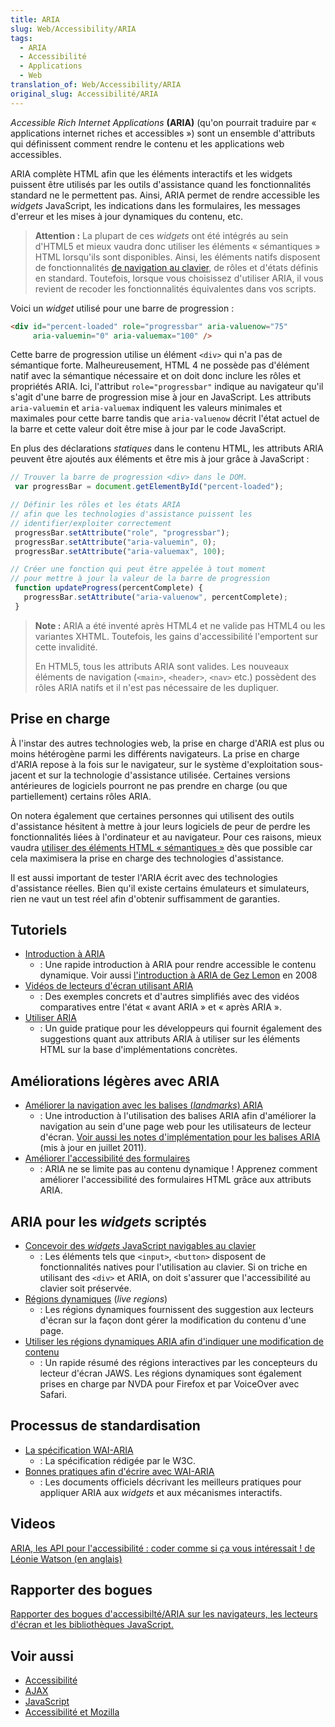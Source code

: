 ```yaml
---
title: ARIA
slug: Web/Accessibility/ARIA
tags:
  - ARIA
  - Accessibilité
  - Applications
  - Web
translation_of: Web/Accessibility/ARIA
original_slug: Accessibilité/ARIA
---
```

_Accessible Rich Internet Applications_ **(ARIA)** (qu'on pourrait traduire par « applications internet riches et accessibles ») sont un ensemble d'attributs qui définissent comment rendre le contenu et les applications web accessibles.

ARIA complète HTML afin que les éléments interactifs et les widgets puissent être utilisés par les outils d'assistance quand les fonctionnalités standard ne le permettent pas. Ainsi, ARIA permet de rendre accessible les _widgets_ JavaScript, les indications dans les formulaires, les messages d'erreur et les mises à jour dynamiques du contenu, etc.

> **Attention :** La plupart de ces _widgets_ ont été intégrés au sein d'HTML5 et mieux vaudra donc utiliser les éléments « sémantiques » HTML lorsqu'ils sont disponibles. Ainsi, les éléments natifs disposent de fonctionnalités [de navigation au clavier](/fr/docs/Contrôles_DHTML_personnalisés_navigables_au_clavier), de rôles et d'états définis en standard. Toutefois, lorsque vous choisissez d'utiliser ARIA, il vous revient de recoder les fonctionnalités équivalentes dans vos scripts.

Voici un _widget_ utilisé pour une barre de progression :

```html
<div id="percent-loaded" role="progressbar" aria-valuenow="75"
     aria-valuemin="0" aria-valuemax="100" />
```

Cette barre de progression utilise un élément `<div>` qui n'a pas de sémantique forte. Malheureusement, HTML 4 ne possède pas d'élément natif avec la sémantique nécessaire et on doit donc inclure les rôles et propriétés ARIA. Ici, l'attribut `role="progressbar"` indique au navigateur qu'il s'agit d'une barre de progression mise à jour en JavaScript. Les attributs `aria-valuemin` et `aria-valuemax` indiquent les valeurs minimales et maximales pour cette barre tandis que `aria-valuenow` décrit l'état actuel de la barre et cette valeur doit être mise à jour par le code JavaScript.

En plus des déclarations _statiques_ dans le contenu HTML, les attributs ARIA peuvent être ajoutés aux éléments et être mis à jour grâce à JavaScript :

```js
// Trouver la barre de progression <div> dans le DOM.
 var progressBar = document.getElementById("percent-loaded");

// Définir les rôles et les états ARIA
// afin que les technologies d'assistance puissent les
// identifier/exploiter correctement
 progressBar.setAttribute("role", "progressbar");
 progressBar.setAttribute("aria-valuemin", 0);
 progressBar.setAttribute("aria-valuemax", 100);

// Créer une fonction qui peut être appelée à tout moment
// pour mettre à jour la valeur de la barre de progression
 function updateProgress(percentComplete) {
   progressBar.setAttribute("aria-valuenow", percentComplete);
 }
```

> **Note :** ARIA  a été inventé après HTML4 et ne valide pas HTML4 ou les variantes XHTML. Toutefois, les gains d'accessibilité l'emportent sur cette invalidité.
>
> En HTML5, tous les attributs ARIA sont valides. Les nouveaux éléments de navigation (`<main>`, `<header>`, `<nav>` etc.) possèdent des rôles ARIA natifs et il n'est pas nécessaire de les dupliquer.

## Prise en charge

À l'instar des autres technologies web, la prise en charge d'ARIA est plus ou moins hétérogène parmi les différents navigateurs. La prise en charge d'ARIA repose à la fois sur le navigateur, sur le système d'exploitation sous-jacent et sur la technologie d'assistance utilisée. Certaines versions antérieures de logiciels pourront ne pas prendre en charge (ou que partiellement) certains rôles ARIA.

On notera également que certaines personnes qui utilisent des outils d'assistance hésitent à mettre à jour leurs logiciels de peur de perdre les fonctionnalités liées à l'ordinateur et au navigateur. Pour ces raisons, mieux vaudra [utiliser des éléments HTML « sémantiques »](/fr/docs/Apprendre/a11y/HTML) dès que possible car cela maximisera la prise en charge des technologies d'assistance.

Il est aussi important de tester l'ARIA écrit avec des technologies d'assistance réelles. Bien qu'il existe certains émulateurs et simulateurs, rien ne vaut un test réel afin d'obtenir suffisamment de garanties.

## Tutoriels

- [Introduction à ARIA](/fr/docs/Accessibilité/Aperçu_d_applications_Web_et_de_composants_dynamiques_accessibles)
  - : Une rapide introduction à ARIA pour rendre accessible le contenu dynamique. Voir aussi [l'introduction à ARIA de Gez Lemon](https://dev.opera.com/articles/introduction-to-wai-aria/) en 2008
- [Vidéos de lecteurs d'écran utilisant ARIA](https://zomigi.com/blog/videos-of-screen-readers-using-aria-updated/)
  - : Des exemples concrets et d'autres simplifiés avec des vidéos comparatives entre l'état « avant ARIA » et « après ARIA ».
- [Utiliser ARIA](https://w3c.github.io/using-aria/)
  - : Un guide pratique pour les développeurs qui fournit également des suggestions quant aux attributs ARIA à utiliser sur les éléments HTML sur la base d'implémentations concrètes.

## Améliorations légères avec ARIA

- [Améliorer la navigation avec les balises (_landmarks_) ARIA](https://www.paciellogroup.com/blog/2013/02/using-wai-aria-landmarks-2013/)
  - : Une introduction à l'utilisation des balises ARIA afin d'améliorer la navigation au sein d'une page web pour les utilisateurs de lecteur d'écran. [Voir aussi les notes d'implémentation pour les balises ARIA](http://www.paciellogroup.com/blog/2011/07/html5-accessibility-chops-aria-landmark-support/) (mis à jour en juillet 2011).
- [Améliorer l'accessibilité des formulaires](/fr/docs/Accessibilité/ARIA/formulaires)
  - : ARIA ne se limite pas au contenu dynamique ! Apprenez comment améliorer l'accessibilité des formulaires HTML grâce aux attributs ARIA.

## ARIA pour les _widgets_ scriptés

- [Concevoir des _widgets_ JavaScript navigables au clavier](/fr/docs/Contrôles_DHTML_personnalisés_navigables_au_clavier)
  - : Les éléments tels que `<input>`, `<button>` disposent de fonctionnalités natives pour l'utilisation au clavier. Si on triche en utilisant des `<div>` et ARIA, on doit s'assurer que l'accessibilité au clavier soit préservée.
- [Régions dynamiques](/fr/docs/Accessibilité/ARIA/Zones_live_ARIA) (_live regions_)
  - : Les régions dynamiques fournissent des suggestion aux lecteurs d'écran sur la façon dont gérer la modification du contenu d'une page.
- [Utiliser les régions dynamiques ARIA afin d'indiquer une modification de contenu](https://www.freedomscientific.com/SurfsUp/AriaLiveRegions.htm)
  - : Un rapide résumé des régions interactives par les concepteurs du lecteur d'écran JAWS. Les régions dynamiques sont également prises en charge par NVDA pour Firefox et par  VoiceOver avec Safari.

## Processus de standardisation

- [La spécification WAI-ARIA](https://www.w3.org/TR/wai-aria-1.1/)
  - : La spécification rédigée par le W3C.
- [Bonnes pratiques afin d'écrire avec WAI-ARIA](https://www.w3.org/TR/wai-aria-practices-1.1/)
  - : Les documents officiels décrivant les meilleurs pratiques pour appliquer ARIA aux _widgets_ et aux mécanismes interactifs.

## Videos

[ARIA, les API pour l'accessibilité : coder comme si ça vous intéressait ! de Léonie Watson (en anglais)](https://www.youtube.com/watch?v=qdB8SRhqvFc)

## Rapporter des bogues

[Rapporter des bogues d'accessibilté/ARIA sur les navigateurs, les lecteurs d'écran et les bibliothèques JavaScript.](/fr/docs/Accessibilité/ARIA/Comment_deposer_un_bug_lie_a_ARIA)

## Voir aussi

- [Accessibilité](/fr/docs/Web/Accessibilité)
- [AJAX](/fr/docs/Web/Guide/AJAX)
- [JavaScript](/fr/docs/Web/JavaScript)
- [Accessibilité et Mozilla](/fr/docs/Mozilla/Accessibility)

